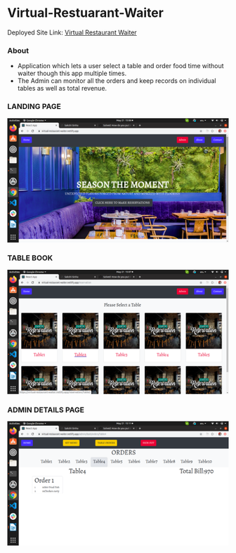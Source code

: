 # Virtual-Restuarant-Waiter

Deployed Site Link: [Virtual Restaurant Waiter](https://virtual-restaurant-waiter.netlify.com/)

### About

* Application which lets a user select a table and order food time without waiter though this app multiple times.
* The Admin can monitor all the orders and keep records on individual tables as well as total revenue.

### LANDING PAGE
![Landing page](./image/VirtualRest.png)


### TABLE BOOK 
![Landing page](./image/tablebook.png)


### ADMIN DETAILS PAGE
![Landing page](./image/adminpage.png)